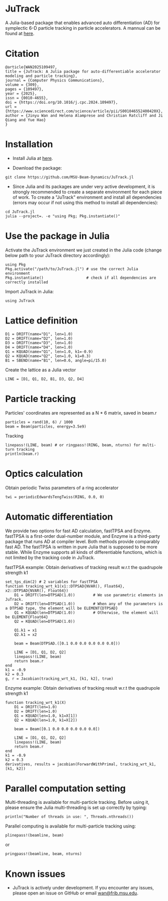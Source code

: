 # JuTrack

A Julia-based package that enables advanced auto differentiation (AD) for symplectic 6-D particle tracking in particle accelerators.
A mannual can be found at [here](docs/JuTrack_manual.pdf).

# Citation
```
@article{WAN2025109497,
title = {JuTrack: A Julia package for auto-differentiable accelerator modeling and particle tracking},
journal = {Computer Physics Communications},
volume = {309},
pages = {109497},
year = {2025},
issn = {0010-4655},
doi = {https://doi.org/10.1016/j.cpc.2024.109497},
url = {https://www.sciencedirect.com/science/article/pii/S001046552400420X},
author = {Jinyu Wan and Helena Alamprese and Christian Ratcliff and Ji Qiang and Yue Hao}
}
```

# Installation

* Install Julia at [here](https://julialang.org/downloads/oldreleases/).

* Download the package:
```
git clone https://github.com/MSU-Beam-Dynamics/JuTrack.jl
```

* Since Julia and its packages are under very active development, it is strongly recommended to create a separate environment for each piece of work.
To create a "JuTrack" environment and install all dependencies (errors may occur if not using this method to install all dependencies):
```
cd JuTrack.jl
julia --project=. -e "using Pkg; Pkg.instantiate()"
```

# Use the package in Julia
Activate the JuTrack environment we just created in the Julia code (change below path to your JuTrack directory accordingly):
```
using Pkg
Pkg.activate("/path/to/JuTrack.jl") # use the correct Julia environment
Pkg.instantiate()                   # check if all dependencies are correctly installed
```

Import JuTrack in Julia:
```
using JuTrack
```

# Lattice definition
```
D1 = DRIFT(name="D1", len=1.0)
D2 = DRIFT(name="D2", len=1.0)
D3 = DRIFT(name="D3", len=1.0)
D4 = DRIFT(name="D4", len=1.0)
Q1 = KQUAD(name="Q1", len=1.0, k1=-0.9) 
Q2 = KQUAD(name="Q2", len=1.0, k1=0.3)
B1 = SBEND(name="B1", len=0.6, angle=pi/15.0)
```
Create the lattice as a Julia vector
```
LINE = [D1, Q1, D2, B1, D3, Q2, D4]
```

# Particle tracking
Particles' coordinates are represented as a N * 6 matrix, saved in beam.r
```
particles = rand(10, 6) / 1000
beam = Beam(particles, energy=3.5e9)
```

Tracking
```
linepass!(LINE, beam) # or ringpass!(RING, beam, nturns) for multi-turn tracking
println(beam.r) 
```

# Optics calculation
Obtain periodic Twiss parameters of a ring accelerator
```
twi = periodicEdwardsTengTwiss(RING, 0.0, 0)
```

# Automatic differentiation
We provide two options for fast AD calculation, fastTPSA and Enzyme. fastTPSA is a first-order dual-number module, and Enzyme is a third-party package that runs AD at compiler level. Both methods provide comparably fast AD. The fastTPSA is written in pure Julia that is supposed to be more stable. While Enzyme supports all kinds of differentiable functions, which is not limited by the tracking code in JuTrack.

fastTPSA example:
Obtain derivatives of tracking result w.r.t the quadrupole strength k1
```
set_tps_dim(2) # 2 variables for fastTPSA
function tracking_wrt_k1(x1::DTPSAD{NVAR(), Float64}, x2::DTPSAD{NVAR(), Float64})
    D1 = DRIFT(len=DTPSAD(1.0))        # We use parametric elements in JuTrack.  
    D2 = DRIFT(len=DTPSAD(1.0))        # When any of the parameters is a DTPSAD type, the element will be ELEMENT{DTPSAD}
    Q1 = KQUAD(len=DTPSAD(1.0))        # Otherwise, the element will be ELEMENT{Float64}
    Q2 = KQUAD(len=DTPSAD(1.0))

    Q1.k1 = x1
    Q2.k1 = x2

    beam = Beam(DTPSAD.([0.1 0.0 0.0 0.0 0.0 0.0]))

    LINE = [D1, Q1, D2, Q2] 
    linepass!(LINE, beam)
    return beam.r
end
k1 = -0.9
k2 = 0.3
g, r = Jacobian(tracking_wrt_k1, [k1, k2], true)
```

Enzyme example:
Obtain derivatives of tracking result w.r.t the quadrupole strength k1
```
function tracking_wrt_k1(X)
    D1 = DRIFT(len=1.0)
    D2 = DRIFT(len=1.0)
    Q1 = KQUAD(len=1.0, k1=X[1]) 
    Q2 = KQUAD(len=1.0, k1=X[2])

    beam = Beam([0.1 0.0 0.0 0.0 0.0 0.0])

    LINE = [D1, Q1, D2, Q2] 
    linepass!(LINE, beam)
    return beam.r
end
k1 = -0.9
k2 = 0.3
derivatives, results = jacobian(ForwardWithPrimal, tracking_wrt_k1, [k1, k2])
```

# Parallel computation setting
Multi-threading is available for multi-particle tracking. 
Before using it, please ensure the Julia multi-threading is set up correctly by typing:
```
println("Number of threads in use: ", Threads.nthreads())
```

Parallel computing is available for multi-particle tracking using:
```
plinepass!(beamline, beam)
```
or 
```
pringpass!(beamline, beam, nturns)
```

# Known issues
* JuTrack is actively under development. If you encounter any issues, please open an issue on GitHub or email wan@frib.msu.edu.